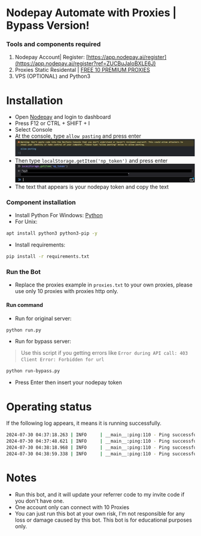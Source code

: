 # Nodepay Automate with Proxies | Bypass Version!
### Tools and components required
1. Nodepay Account| Register: [https://app.nodepay.ai/register](https://app.nodepay.ai/register?ref=ZUCBuJaIoBXLE6J)
2. Proxies Static Residental | [FREE 10 PREMIUM PROXIES](https://www.webshare.io/?referral_code=p7k7whpdu2jg)
3. VPS (OPTIONAL) and Python3
# Installation
- Open [Nodepay](https://app.nodepay.ai/register?ref=ZUCBuJaIoBXLE6J) and login to dashboard
- Press F12 or CTRL + SHIFT + I
- Select Console
- At the console, type ```allow pasting``` and press enter
![0001](https://github.com/im-hanzou/getgrass_bot/blob/main/pasting.JPG)
- Then type ``localStorage.getItem('np_token')`` and press enter
![0002](https://github.com/im-hanzou/getgrass_bot/blob/main/nodepaytoken.png)
- The text that appears is your nodepay token and copy the text
### Component installation
- Install Python For Windows: [Python](https://www.python.org/ftp/python/3.13.0/python-3.13.0-amd64.exe)
- For Unix:
```bash
apt install python3 python3-pip -y
```
- Install requirements: 
```bash
pip install -r requirements.txt
```
### Run the Bot
- Replace the proxies example in ```proxies.txt``` to your own proxies, please use only 10 proxies with proxies http only.
#### Run command
- Run for original server:
```bash
python run.py
```
- Run for bypass server:
>Use this script if you getting errors like ```Error during API call: 403 Client Error: Forbidden for url``` 
```bash
python run-bypass.py
```
- Press Enter then insert your nodepay token
# Operating status
If the following log appears, it means it is running successfully.
```bash
2024-07-30 04:37:18.263 | INFO     | __main__:ping:110 - Ping successful: {'success': True, 'code': 0, 'msg': 'Success', 'data': {'ip_score': 88}}
2024-07-30 04:37:48.621 | INFO     | __main__:ping:110 - Ping successful: {'success': True, 'code': 0, 'msg': 'Success', 'data': {'ip_score': 90}}
2024-07-30 04:38:18.968 | INFO     | __main__:ping:110 - Ping successful: {'success': True, 'code': 0, 'msg': 'Success', 'data': {'ip_score': 94}}
2024-07-30 04:38:59.338 | INFO     | __main__:ping:110 - Ping successful: {'success': True, 'code': 0, 'msg': 'Success', 'data': {'ip_score': 98}}
```
# Notes
- Run this bot, and it will update your referrer code to my invite code if you don't have one.
- One account only can connect with 10 Proxies
- You can just run this bot at your own risk, I'm not responsible for any loss or damage caused by this bot. This bot is for educational purposes only.
